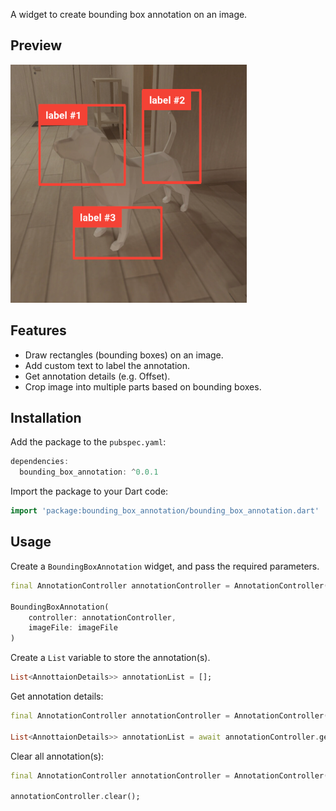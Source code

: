 A widget to create bounding box annotation on an image.

## Preview
[<img src="assets/preview.png">](https://github.com/Accel03/bounding_box_annotation/blob/main/assets/preview.png)



## Features
- Draw rectangles (bounding boxes) on an image.
- Add custom text to label the annotation.
- Get annotation details (e.g. Offset).
- Crop image into multiple parts based on bounding boxes.



## Installation
Add the package to the `pubspec.yaml`:
```dart
dependencies:
  bounding_box_annotation: ^0.0.1
```

Import the package to your Dart code: 
``` dart
import 'package:bounding_box_annotation/bounding_box_annotation.dart'
```



## Usage
Create a `BoundingBoxAnnotation` widget, and pass the required parameters.
``` dart
final AnnotationController annotationController = AnnotationController();

BoundingBoxAnnotation(
    controller: annotationController,
    imageFile: imageFile
)
```


Create a `List` variable to store the annotation(s).
``` dart
List<AnnottaionDetails>> annotationList = [];
```


Get annotation details:
``` dart
final AnnotationController annotationController = AnnotationController();

List<AnnottaionDetails>> annotationList = await annotationController.getData();
```


Clear all annotation(s):
``` dart
final AnnotationController annotationController = AnnotationController();

annotationController.clear();
```



